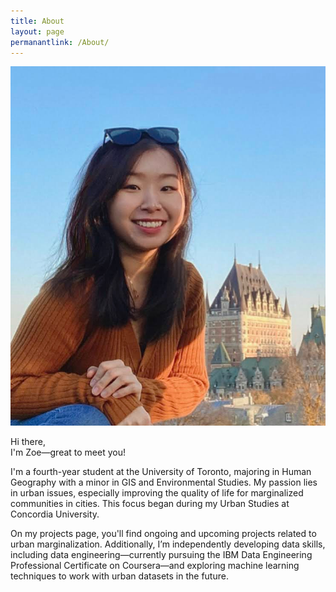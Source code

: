 ```yaml
---
title: About
layout: page
permanantlink: /About/
---
```

<div class="about-content">  <!-- New wrapper for dot pattern -->
<!-- New image added at the beginning of the content -->
<img src="/assets/images/test1.jpg" alt="New Image" class="intro-image">


<p>Hi there,<br>
I'm Zoe—great to meet you!</p>

<p>I'm a fourth-year student at the University of Toronto, majoring in Human Geography with a minor in GIS and Environmental Studies. My passion lies in urban issues, especially improving the quality of life for marginalized communities in cities. This focus began during my Urban Studies at Concordia University.</p>

<p>On my projects page, you'll find ongoing and upcoming projects related to urban marginalization. Additionally, I’m independently developing data skills, including data engineering—currently pursuing the IBM Data Engineering Professional Certificate on Coursera—and exploring machine learning techniques to work with urban datasets in the future.</p>


</div>